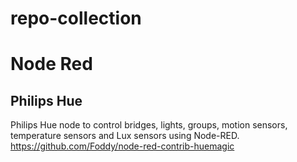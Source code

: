 # repo-collection

# Node Red

## Philips Hue
Philips Hue node to control bridges, lights, groups, motion sensors, temperature sensors and Lux sensors using Node-RED. https://github.com/Foddy/node-red-contrib-huemagic
